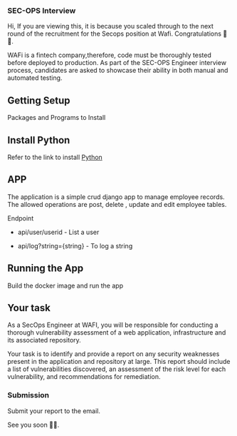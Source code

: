 ### SEC-OPS Interview


Hi, If you are viewing this, it is because you scaled through to the next round of the recruitment for the  Secops position at Wafi. Congratulations 🎉✨.

WAFi is a fintech company,therefore, code must be thoroughly tested before deployed to production. As part of the SEC-OPS Engineer interview process, candidates are asked to showcase their ability in both manual and automated testing.


## Getting Setup

Packages and Programs to Install

## Install Python
  Refer to the link to install [Python](https://www.python.org/downloads/)

## APP
The application is a simple crud django app to manage employee records.
The allowed operations are post, delete , update and edit employee tables.

Endpoint  

 *  api/user/userid  - List a user

 *  api/log?string={string} -  To log a string

## Running the App

 Build the docker image and run the app

## Your task

As a SecOps Engineer at WAFI, you will be responsible for conducting a thorough vulnerability assessment of a web application, infrastructure and its associated repository.

 Your task is to identify and provide a report on  any security weaknesses present in the application and repository at large. This report should include a list of vulnerabilities discovered, an assessment of the risk level for each vulnerability, and recommendations for remediation. 



###  Submission

Submit your report to the email.

See you soon 👋🏻.
